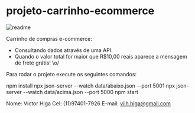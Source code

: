 # projeto-carrinho-ecommerce

![readme](https://user-images.githubusercontent.com/93357799/159822113-ef802a87-f91c-4c2a-a877-78dbccc4cd92.png)

Carrinho de compras e-commerce:
- Consultando dados através de uma API.
- Quando o valor total for maior que R$10,00 reais aparece a mensagem de frete grátis! \o/

Para rodar o projeto execute os seguintes comandos:

npm install
npx json-server --watch data/abaixo.json --port 5001
npx json-server --watch data/acima.json --port 5000
npm start

Nome: Victor Higa Cel: (11)97401-7926 E-mail: viih.higa@gmail.com
